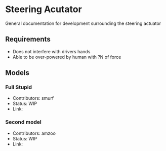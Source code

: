 # Steering Acutator
General documentation for development surrounding the steering actuator

## Requirements
- Does not interfere with drivers hands
- Able to be over-powered by human with ?N of force

## Models

### Full Stupid

- Contributors: smurf
- Status: WIP
- Link: 

### Second model 

- Contributors: amzoo
- Status: WIP
- Link: 
